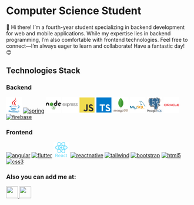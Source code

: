 <h1>Computer Science Student</h1>

👋 Hi there! I’m a fourth-year student specializing in backend development for web and mobile applications. While my expertise lies in backend programming, I’m also comfortable with frontend technologies. Feel free to connect—I’m always eager to learn and collaborate! Have a fantastic day! 😊

## Technologies Stack

### Backend

<p>
    <a target="_blank" href="https://raw.githubusercontent.com/devicons/devicon/master/icons/java/java-original.svg"
        style="display: inline-block;">
        <img src="https://raw.githubusercontent.com/devicons/devicon/master/icons/java/java-original.svg" alt="java"
            width="42" height="42" 
        />
    </a>
    <a target="_blank" href="https://www.vectorlogo.zone/logos/springio/springio-icon.svg"
        style="display: inline-block;">
      <img src="https://www.vectorlogo.zone/logos/springio/springio-icon.svg"
            alt="spring" width="42" height="42" 
      />
    </a>
    <a target="_blank"
        href="https://raw.githubusercontent.com/devicons/devicon/master/icons/nodejs/nodejs-original-wordmark.svg"
        style="display: inline-block;">
      <img
            src="https://raw.githubusercontent.com/devicons/devicon/master/icons/nodejs/nodejs-original-wordmark.svg"
            alt="nodejs" width="42" height="42" 
      />
    </a>
    <a target="_blank"
        href="https://raw.githubusercontent.com/devicons/devicon/master/icons/express/express-original-wordmark.svg"
        style="display: inline-block;">
      <img
            src="https://raw.githubusercontent.com/devicons/devicon/master/icons/express/express-original-wordmark.svg"
            alt="express" width="42" height="42" 
      />
    </a>
    <a target="_blank"
        href="https://raw.githubusercontent.com/devicons/devicon/master/icons/javascript/javascript-original.svg"
        style="display: inline-block;">
      <img
            src="https://raw.githubusercontent.com/devicons/devicon/master/icons/javascript/javascript-original.svg"
            alt="javascript" width="42" height="42" 
      />
    </a>
    <a target="_blank"
        href="https://raw.githubusercontent.com/devicons/devicon/master/icons/typescript/typescript-original.svg"
        style="display: inline-block;">
      <img
            src="https://raw.githubusercontent.com/devicons/devicon/master/icons/typescript/typescript-original.svg"
            alt="typescript" width="42" height="42" 
      />
    </a>
    <a target="_blank" 
        href="https://raw.githubusercontent.com/devicons/devicon/master/icons/mongodb/mongodb-original-wordmark.svg"
        style="display: inline-block;">
      <img
            src="https://raw.githubusercontent.com/devicons/devicon/master/icons/mongodb/mongodb-original-wordmark.svg"
            alt="mongodb" width="42" height="42" 
      />
    </a>
    <a target="_blank"
        href="https://raw.githubusercontent.com/devicons/devicon/master/icons/mysql/mysql-original-wordmark.svg"
        style="display: inline-block;">
      <img
            src="https://raw.githubusercontent.com/devicons/devicon/master/icons/mysql/mysql-original-wordmark.svg"
            alt="mysql" width="42" height="42" 
      />
    </a>
    <a target="_blank"
        href="https://raw.githubusercontent.com/devicons/devicon/master/icons/postgresql/postgresql-original-wordmark.svg"
        style="display: inline-block;">
      <img
            src="https://raw.githubusercontent.com/devicons/devicon/master/icons/postgresql/postgresql-original-wordmark.svg"
            alt="postgresql" width="42" height="42" 
      />
    </a>
    <a target="_blank" href="https://raw.githubusercontent.com/devicons/devicon/master/icons/oracle/oracle-original.svg"
        style="display: inline-block;">
      <img
            src="https://raw.githubusercontent.com/devicons/devicon/master/icons/oracle/oracle-original.svg"
            alt="oracle" width="42" height="42" 
      />
    </a>
    <a target="_blank" href="https://www.vectorlogo.zone/logos/firebase/firebase-icon.svg"
        style="display: inline-block;">
      <img src="https://www.vectorlogo.zone/logos/firebase/firebase-icon.svg"
            alt="firebase" width="42" height="42" 
      />
    </a>
</p>
  
### Frontend

<p> 
    <a target="_blank" href="https://cdn.jsdelivr.net/gh/devicons/devicon@latest/icons/angular/angular-original.svg" style="display: inline-block;">
      <img
            src="https://cdn.jsdelivr.net/gh/devicons/devicon@latest/icons/angular/angular-original.svg" alt="angular" width="42" height="42" 
      />
    </a>
    <a target="_blank" href="https://cdn.iconscout.com/icon/free/png-256/free-flutter-logo-icon-download-in-svg-png-gif-file-formats--programming-language-coding-development-logos-icons-1720090.png?f=webp" style="display: inline-block;">
      <img
            src="https://cdn.iconscout.com/icon/free/png-256/free-flutter-logo-icon-download-in-svg-png-gif-file-formats--programming-language-coding-development-logos-icons-1720090.png?f=webp" alt="flutter" width="42" height="42" 
      />
    </a>
    <a target="_blank"
        href="https://raw.githubusercontent.com/devicons/devicon/master/icons/react/react-original-wordmark.svg"
        style="display: inline-block;">
      <img
            src="https://raw.githubusercontent.com/devicons/devicon/master/icons/react/react-original-wordmark.svg"
            alt="react" width="42" height="42" 
      />
    </a>
    <a target="_blank" href="https://reactnative.dev/img/header_logo.svg" style="display: inline-block;">
      <img
            src="https://reactnative.dev/img/header_logo.svg" alt="reactnative" width="42" height="42" 
      />
    </a>
    <a target="_blank" href="https://cdn.jsdelivr.net/gh/devicons/devicon@latest/icons/tailwindcss/tailwindcss-original-wordmark.svg" style="display: inline-block;">
      <img
            src="https://cdn.jsdelivr.net/gh/devicons/devicon@latest/icons/tailwindcss/tailwindcss-original-wordmark.svg" alt="tailwind" width="42" height="42" 
      />
    </a>
    <a target="_blank" href="https://cdn.jsdelivr.net/gh/devicons/devicon@latest/icons/bootstrap/bootstrap-original.svg" style="display: inline-block;">
      <img
            src="https://cdn.jsdelivr.net/gh/devicons/devicon@latest/icons/bootstrap/bootstrap-original.svg" alt="bootstrap" width="42" height="42" 
      />
    </a>
    <a target="_blank" href="https://cdn.jsdelivr.net/gh/devicons/devicon@latest/icons/html5/html5-original.svg" style="display: inline-block;">
      <img
            src="https://cdn.jsdelivr.net/gh/devicons/devicon@latest/icons/html5/html5-original.svg" alt="html5" width="42" height="42" 
      />
    </a>
    <a target="_blank" href="https://cdn.jsdelivr.net/gh/devicons/devicon@latest/icons/css3/css3-original.svg" style="display: inline-block;">
      <img
            src="https://cdn.jsdelivr.net/gh/devicons/devicon@latest/icons/css3/css3-original.svg" alt="css3" width="42" height="42" 
      />
    </a>
</p>
                    
### Also you can add me at:
                  
                  
<p align="left">
    <a href="https://www.linkedin.com/in/maksymilian-sowula" target="_blank" rel="noreferrer">
    <picture>
      <source media="(prefers-color-scheme: dark)" srcset="https://raw.githubusercontent.com/danielcranney/readme-generator/main/public/icons/socials/linkedin-dark.svg" />
      <source media="(prefers-color-scheme: light)" srcset="https://raw.githubusercontent.com/danielcranney/readme-generator/main/public/icons/socials/linkedin.svg" />
      <img src="https://raw.githubusercontent.com/danielcranney/readme-generator/main/public/icons/socials/linkedin.svg" width="32" height="32" />
    </picture>
  </a>
  <a href="https://discord.com/users/miluski" target="_blank" rel="noreferrer">
    <picture>
      <source media="(prefers-color-scheme: dark)" srcset="https://raw.githubusercontent.com/danielcranney/readme-generator/main/public/icons/socials/discord-dark.svg" />
      <source media="(prefers-color-scheme: light)" srcset="https://raw.githubusercontent.com/danielcranney/readme-generator/main/public/icons/socials/discord.svg" />
      <img src="https://raw.githubusercontent.com/danielcranney/readme-generator/main/public/icons/socials/discord.svg" width="32" height="32" />
    </picture>
  </a>
</p>
